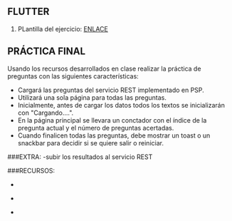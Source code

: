 ## FLUTTER

1. PLantilla del ejercicio:
[ENLACE](https://drive.google.com/file/d/1VTqDTqgcUotN4xi7D48ICYTI68oPDD2k/view?usp=sharing)

## PRÁCTICA FINAL

Usando los recursos desarrollados en clase realizar la práctica 
de preguntas con las siguientes características:

- Cargará las preguntas del servicio REST implementado en PSP.
- Utilizará una sola página para todas las preguntas.
- Inicialmente, antes de cargar los datos todos los textos se inicializarán con "Cargando....".
- En la página principal se llevara un conctador con el índice de la pregunta actual y el número de preguntas acertadas.
- Cuando finalicen todas las preguntas, debe mostrar un toast o un snackbar para decidir si se quiere salir o reiniciar.

###EXTRA:
-subir los resultados al servicio REST

###RECURSOS: 

- [](https://github.com/code-bajju/flutter-quiz-app-stranger-things)

- [](https://javiercbk.github.io/json_to_dart/)

- [](https://docs.flutter.dev/cookbook/networking/fetch-data)
